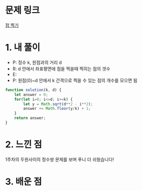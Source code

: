 # 문제 링크

[점 찍기](https://school.programmers.co.kr/learn/courses/30/lessons/140107)

# 1. 내 풀이

- P: 정수 k, 원점과의 거리 d
- R: d 안에서 좌표평면에 점을 찍을때 찍히는 점의 갯수
- E:
- P: 원점(0)~d 안에서 k 간격으로 찍을 수 있는 점의 개수를 모으면 됨  

```js
function solution(k, d) {
    let answer = 0;
    for(let i=0; i<=d; i+=k) {
        let y = Math.sqrt(d**2 - i**2);
        answer += Math.floor(y/k) + 1;
    }
    return answer;
}
```


# 2. 느낀 점

1주차의 두원사이의 정수쌍 문제를 보며 푸니 더 쉬웠습니다!

# 3. 배운 점

